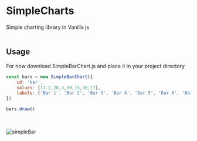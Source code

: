 # SimpleCharts
Simple charting library in Vanilla js <br><br>

## Usage
For now download SimpleBarChart.js and place it in your project directory
```JavaScript
const bars = new SimpleBarChart({
    id: 'bar',
    values: [11.2,28,3,39,15,36,17],
    labels: ['Bar 1', 'Bar 2', 'Bar 3', 'Bar 4', 'Bar 5', 'Bar 6', 'Bar 7']
})

bars.draw()
```
<br>

![simpleBar](./img/simpleBar.gif)